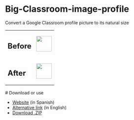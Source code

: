 # Big-Classroom-image-profile
Convert a Google Classroom profile picture to its natural size
<table>
	<tr>
		<td><h2>Before</h2></td>
		<td><img src="https://raw.githubusercontent.com/PasteLuengas/Gallery/main/ProfileImageIMG/after.png" width="50px"></td>
	</tr>
	<tr>
		<td><h2>After</h2></td>
		<td><img src="https://raw.githubusercontent.com/PasteLuengas/Gallery/main/ProfileImageIMG/before.png" width="50px"></td>
	</tr>
</table>
# Download or use
<ul>
	<li><a href="https://pasteluengas.github.io/ProfileImage">Website</a> (in Spanish)</li>
  	<li><a href="http://htmlpreview.github.io/?https://github.com/PasteLuengas/Big-Classroom-image-profile/blob/main/index.html">Alternative link</a> (in English)</li>
	<li><a href="https://github.com/PasteLuengas/Big-Classroom-image-profile/archive/main.zip">Download .ZIP</a></li>
</ul>
